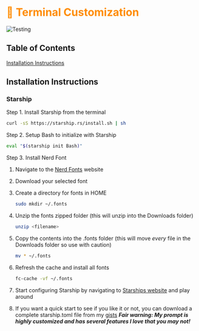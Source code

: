 <h1 style="color:#FF8C00">🎃 Terminal Customization</h1>

![Testing](https://i.imgur.com/YRRZIh9.png)

## Table of Contents
[Installation Instructions](#installation-instructions)

## Installation Instructions

### Starship

Step 1. Install Starship from the terminal

```Bash
curl -sS https://starship.rs/install.sh | sh
```

Step 2. Setup Bash to initialize with Starship

```Bash
eval "$(starship init Bash)"
```

Step 3. Install Nerd Font

1. Navigate to the [Nerd Fonts](https://www.nerdfonts.com/font-downloads) website
2. Download your selected font
2. Create a directory for fonts in HOME
    ```Bash
    sudo mkdir ~/.fonts
    ```
4. Unzip the fonts zipped folder (this will unzip into the Downloads folder)
    ```Bash
    unzip <filename> 
    ```
5. Copy the contents into the .fonts folder (this will move _every_ file in the Downloads folder so use with caution)
    ```Bash
    mv * ~/.fonts
    ```
6. Refresh the cache and install all fonts
    ```Bash
    fc-cache -vf ~/.fonts
    ```

7. Start configuring Starship by navigating to [Starships website](https://starship.rs/guide/) and play around
8. If you want a quick start to see if you like it or not, you can download a complete starship.toml file from my [gists](https://gist.github.com/4x32GB/6be49ac127b60019e4d617617c74fc84)
***Fair warning: My prompt is highly customized and has several features I love that you may not!***